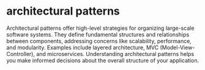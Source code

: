 # architectural patterns

Architectural patterns offer high-level strategies for organizing large-scale software systems. They define fundamental structures and relationships between components, addressing concerns like scalability, performance, and modularity.  Examples include layered architecture, MVC (Model-View-Controller), and microservices. Understanding architectural patterns helps you make informed decisions about the overall structure of your application.

